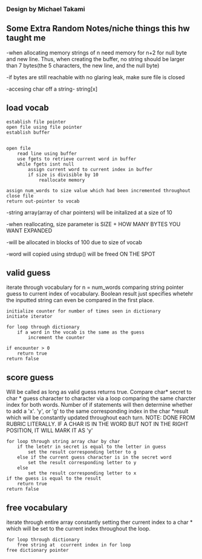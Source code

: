 ### Design by Michael Takami

## Some Extra Random Notes/niche things this hw taught me

-when allocating memory strings of n need memory for n+2 for null byte and new line. Thus, when creating the buffer, no string should be larger than 7 bytes(the 5 characters, the new line, and the null byte)

-if bytes are still reachable with no glaring leak, make sure file is closed

-accesing char off a string- string[x]

## load vocab

```
establish file pointer
open file using file pointer
establish buffer


open file
	read line using buffer
	use fgets to retrieve current word in buffer
	while fgets isnt null
		assign current word to current index in buffer
		if size is divisible by 10
			reallocate memory

assign num_words to size value which had been incremented throughout
close file
return out-pointer to vocab
```
-string array(array of char pointers) will be initalized at a size of 10

-when reallocating, size parameter is SIZE + HOW MANY BYTES YOU WANT EXPANDED

-will be allocated in blocks of 100 due to size of vocab

-word will copied using strdup() will be freed ON THE SPOT

## valid guess

iterate through vocabulary for n = num_words comparing string pointer guess to current index of vocabulary.
Boolean result just specifies whetehr the inputted string can even be compared in the first place.

```
initialize counter for number of times seen in dictionary
initiate iterator

for loop through dictionary
	if a word in the vocab is the same as the guess
		increment the counter

if encounter > 0
	return true
return false
```
## score guess

Will be called as long as valid guess returns true.
Compare char* secret to char * guess character to character via a loop comparing the same charcter index for both words. Number of if statements will then determine whether to add a 'x'. 'y', or 'g' to the same corresponding index in the char *result which will be constantly updated throughout each turn.
NOTE: DONE FROM RUBRIC LITERALLY. IF A CHAR IS IN THE WORD BUT NOT IN THE RIGHT POSITION, IT WILL MARK IT AS 'y'
```
for loop through string array char by char
	if the letetr in secret is equal to the letter in guess
		set the result corresponding letter to g
	else if the current guess character is in the secret word
		set the result corresponding letter to y
	else
		set the result corresponding letter to x
if the guess is equal to the result
	return true
return false
```

## free vocabulary 

iterate through entire array constantly setting ther current index to a char * which will be set to the current index throughout the loop. 

```
for loop through dictionary
	free string at  ccurrent index in for loop
free dictionary pointer

```
